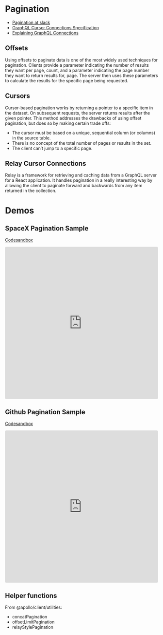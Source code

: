 # Pagination
* [Pagination at slack](https://slack.engineering/evolving-api-pagination-at-slack/)
* [GraphQL Cursor Connections Specification](https://relay.dev/graphql/connections.htm)
* [Explaining GraphQL Connections](https://www.apollographql.com/blog/explaining-graphql-connections-c48b7c3d6976/)
## Offsets
Using offsets to paginate data is one of the most widely used techniques for pagination. Clients provide a parameter indicating the number of results they want per page, count, and a parameter indicating the page number they want to return results for, page. The server then uses these parameters to calculate the results for the specific page being requested.
## Cursors
Cursor-based pagination works by returning a pointer to a specific item in the dataset. On subsequent requests, the server returns results after the given pointer. This method addresses the drawbacks of using offset pagination, but does so by making certain trade offs:

* The cursor must be based on a unique, sequential column (or columns) in the source table.
* There is no concept of the total number of pages or results in the set.
* The client can’t jump to a specific page.

## Relay Cursor Connections
Relay is a framework for retrieving and caching data from a GraphQL server for a React application. It handles pagination in a really interesting way by allowing the client to paginate forward and backwards from any item returned in the collection.

# Demos
## SpaceX Pagination Sample
[Codesandbox](https://codesandbox.io/s/github-graphql-pagination-4dmew)

<iframe src="https://codesandbox.io/embed/spacex-pagination-demo-graphql-5v9gy?fontsize=14&hidenavigation=1&theme=dark"
     style="width:100%; height:500px; border:0; border-radius: 4px; overflow:hidden;"
     title="spacex-pagination-demo-graphql"
     allow="accelerometer; ambient-light-sensor; camera; encrypted-media; geolocation; gyroscope; hid; microphone; midi; payment; usb; vr; xr-spatial-tracking"
     sandbox="allow-forms allow-modals allow-popups allow-presentation allow-same-origin allow-scripts"
   ></iframe>

## Github Pagination Sample
[Codesandbox](https://codesandbox.io/s/spacex-pagination-demo-graphql-5v9gy)

<iframe src="https://codesandbox.io/embed/github-graphql-pagination-4dmew?fontsize=14&hidenavigation=1&theme=dark"
     style="width:100%; height:500px; border:0; border-radius: 4px; overflow:hidden;"
     title="github-graphql-pagination"
     allow="accelerometer; ambient-light-sensor; camera; encrypted-media; geolocation; gyroscope; hid; microphone; midi; payment; usb; vr; xr-spatial-tracking"
     sandbox="allow-forms allow-modals allow-popups allow-presentation allow-same-origin allow-scripts"
   ></iframe>


## Helper functions
From @apollo/client/utilities:
* concatPagination
* offsetLimitPagination
* relayStylePagination
